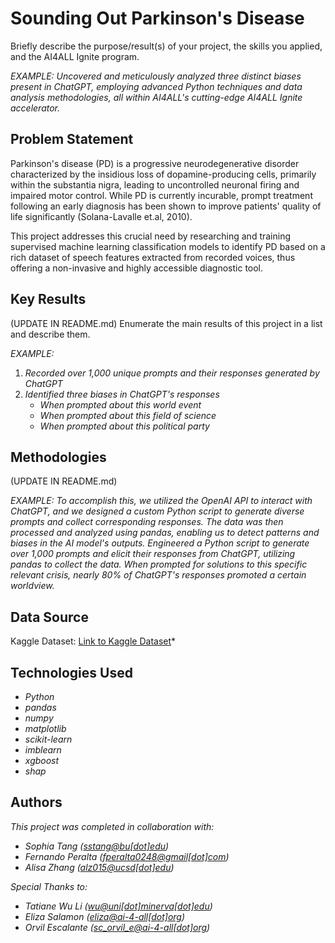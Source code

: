 # Sounding Out Parkinson's Disease

Briefly describe the purpose/result(s) of your project, the skills you applied, and the AI4ALL Ignite program.

*EXAMPLE:*
*Uncovered and meticulously analyzed three distinct biases present in ChatGPT, employing advanced Python techniques and data analysis methodologies, all within AI4ALL's cutting-edge AI4ALL Ignite accelerator.*


## Problem Statement <!--- do not change this line -->

Parkinson's disease (PD) is a progressive neurodegenerative disorder characterized by the insidious loss of dopamine-producing cells, primarily within the substantia nigra, leading to uncontrolled neuronal firing and impaired motor control. While PD is currently incurable, prompt treatment following an early diagnosis has been shown to improve patients' quality of life significantly  (Solana-Lavalle et.al, 2010). 

This project addresses this crucial need by researching and training supervised machine learning classification models to identify PD based on a rich dataset of speech features extracted from recorded voices, thus offering a non-invasive and highly accessible diagnostic tool.

<!--
Describe the motivation for this project, why it is relevant, and what its impacts are.
*EXAMPLE:*
*Given the substantial daily output of responses, the identification and mitigation of ChatGPT's biases become critical, safeguarding both the multitude of users and the far-reaching consequences they may influence.*-->

## Key Results <!--- do not change this line -->

(UPDATE IN README.md)
Enumerate the main results of this project in a list and describe them.

*EXAMPLE:*
1. *Recorded over 1,000 unique prompts and their responses generated by ChatGPT*
2. *Identified three biases in ChatGPT's responses*
   - *When prompted about this world event*
   - *When prompted about this field of science*
   - *When prompted about this political party*


## Methodologies <!--- do not change this line -->

(UPDATE IN README.md)

*EXAMPLE:*
*To accomplish this, we utilized the OpenAI API to interact with ChatGPT, and we designed a custom Python script to generate diverse prompts and collect corresponding responses. The data was then processed and analyzed using pandas, enabling us to detect patterns and biases in the AI model's outputs.*
*Engineered a Python script to generate over 1,000 prompts and elicit their responses from ChatGPT, utilizing pandas to collect the data. When prompted for solutions to this specific relevant crisis, nearly 80% of ChatGPT's responses promoted a certain worldview.*


## Data Source <!--- do not change this line -->

Kaggle Dataset: [Link to Kaggle Dataset](https://www.kaggle.com/datasets/dipayanbiswas/parkinsons-disease-speech-signal-features/code?datasetId=209295&sortBy=voteCount)*

## Technologies Used <!--- do not change this line -->
- *Python*
- *pandas*
- *numpy*
- *matplotlib*
- *scikit-learn*
- *imblearn*
- *xgboost*
- *shap*


## Authors <!--- do not change this line -->

*This project was completed in collaboration with:*
- *Sophia Tang ([sstang@bu[dot]edu](mailto:sstang@bu.edu))*
- *Fernando Peralta ([fperalta0248@gmail[dot]com](mailto:fperalta0248@gmail.com))*
- *Alisa Zhang ([alz015@ucsd[dot]edu](mailto:alz015@ucsd.edu))*

*Special Thanks to:*
- *Tatiane Wu Li ([wu@uni[dot]minerva[dot]edu](mailto:wu@uni.minerva.edu))*
- *Eliza Salamon ([eliza@ai-4-all[dot]org](mailto:eliza@ai-4-all.org))*
- *Orvil Escalante ([sc_orvil_e@ai-4-all[dot]org](mailto:sc_orvil_e@ai-4-all.org))*
